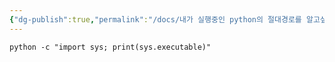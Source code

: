 ```yaml
---
{"dg-publish":true,"permalink":"/docs/내가 실행중인 python의 절대경로를 알고싶다면/","title":"내가 실행중인 python의 절대경로를 알고싶다면"}
---
```



```
python -c "import sys; print(sys.executable)"
```
